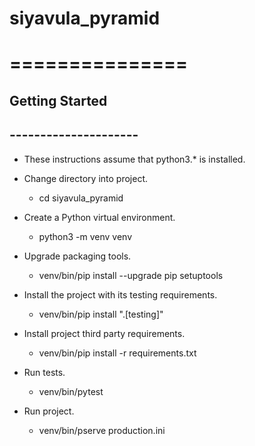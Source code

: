 # siyavula_pyramid
# ===============

## Getting Started
## ---------------------

- These instructions assume that python3.* is installed.

- Change directory into project.

    - cd siyavula_pyramid

- Create a Python virtual environment.

    - python3 -m venv venv

- Upgrade packaging tools.

    - venv/bin/pip install --upgrade pip setuptools

- Install the project with its testing requirements.

    - venv/bin/pip install ".[testing]"

- Install project third party requirements.

    - venv/bin/pip install -r requirements.txt 

- Run tests.

    - venv/bin/pytest

- Run project.

    - venv/bin/pserve production.ini
